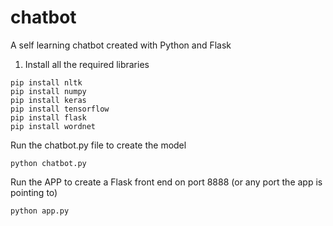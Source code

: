# chatbot
A self learning chatbot created with Python and Flask



1. Install all the required libraries 
```
pip install nltk
pip install numpy
pip install keras
pip install tensorflow
pip install flask
pip install wordnet
```

Run the chatbot.py file to create the model
```
python chatbot.py
```

Run the APP to create a Flask front end on port 8888 (or any port the app is pointing to)
```
python app.py
```
